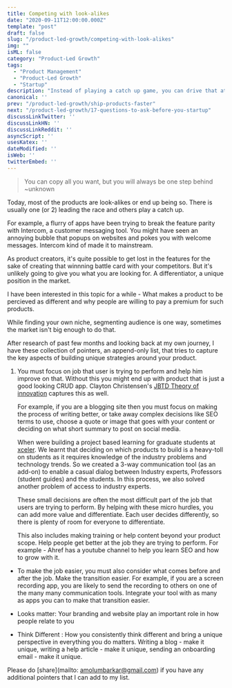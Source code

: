 ```yaml
---
title: Competing with look-alikes
date: "2020-09-11T12:00:00.000Z"
template: "post"
draft: false
slug: "/product-led-growth/competing-with-look-alikes"
img: ""
isML: false
category: "Product-Led Growth"
tags:
  - "Product Management"
  - "Product-Led Growth" 
  - "Startup"
description: "Instead of playing a catch up game, you can drive that attention  inward and get better results."
canonical: ''
prev: "/product-led-growth/ship-products-faster"
next: "/product-led-growth/17-questions-to-ask-before-you-startup"
discussLinkTwitter: ''
discussLinkHN: ''
discussLinkReddit: ''
asyncScript: ''
usesKatex: ''
dateModified: ''
isWeb: ''
twitterEmbed: ''
---
```


> You can copy all you want, but you will always be one step behind ~unknown

Today, most of the products are look-alikes or end up being so. There is usually one (or 2) leading the race and others play a catch up.

For example, a flurry of apps have been trying to break the feature parity with Intercom, a customer messaging tool.  You might have seen an annoying bubble that popups on websites and pokes you with welcome messages. Intercom kind of made it to mainstream. 

As product creators, it's quite possible to get lost in the features for the sake of creating that winnning battle card with your competitors. But it's unlikely going to give you what you are looking for. A differentiator, a unique position in the market.   

I have been interested in this topic for a while - What makes a product to be percieved as different and why people are willing to pay a premium for such products. 

While finding your own niche, segmenting audience is one way, sometimes the market isn't big enough to do that.

After research of past few months and looking back at my own journey, I have these collection of pointers, an append-only list, that tries to capture the key aspects of building unique strategies around your product. 

1. You must focus on job that user is trying to perform and help him improve on that. Without this you might end up with product that is just a good looking CRUD app. Clayton Christensen's [JBTD Theory of innovation](https://hbr.org/2016/09/know-your-customers-jobs-to-be-done) captures this as well.
    
    For example, if you are a blogging site then you must focus on making the process of writing better, or take away complex decisions like SEO terms to use, choose a quote or image that goes with your content or deciding on what short summary to post on social media.
    
    When were building a project based learning for graduate students at [xceler](xcelerator.ninja). We learnt that deciding on which products to build is a heavy-toll on students as it requires knowledge of the industry problems and technology trends. So we created a 3-way communication tool (as an add-on)  to enable a casual dialog between Industry experts, Professors (student guides) and the students. In this process, we also solved another problem of access to industry experts. 
    
    These small decisions are often the most difficult part of the job that users are trying to perform. By helping with these micro hurdles, you can add more value and differentiate. Each user decides differently, so there is plenty of room for everyone to differentiate.  
    
    This also includes making training or help content beyond your product scope. Help people get better at the job they are trying to perform.  For example - Ahref has a youtube channel to help you learn SEO and how to grow with it. 

- To make the job easier, you must also consider what comes before and after the job. Make the transition easier.  For example, if you are a screen recording app, you are likely to send the recording to others on one of the many many communication tools. Integrate your tool with as many as apps you can to make that transition easier. 

- Looks matter: Your branding and website play an important role in how people relate to you

- Think Different :  How you consistently think different and bring a unique perspective in everything you do matters.  Writing a blog - make it unique, writing a help article - make it unique,  sending an onboarding email - make it unique.  
 

Please do [share](mailto: amolumbarkar@gmail.com) if you have any additional pointers that I can add to my list. 




